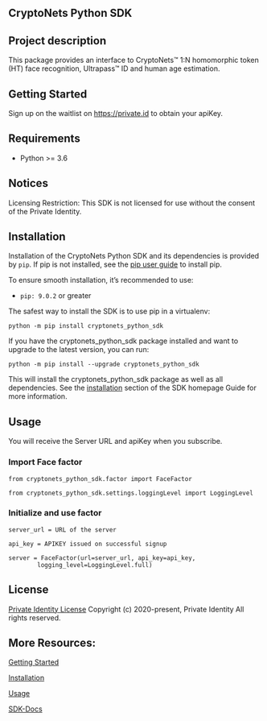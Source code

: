 ## CryptoNets Python SDK

## Project description

This package provides an interface to CryptoNets™ 1:N homomorphic token (HT) face recognition, Ultrapass™
ID and human age estimation.

## Getting Started

Sign up on the waitlist on https://private.id to obtain your apiKey.

## Requirements

- Python >= 3.6

## Notices

Licensing Restriction: This SDK is not licensed for use without the consent of the Private Identity.

## Installation

Installation of the CryptoNets Python SDK and its dependencies is provided by `pip`.
If pip is not installed, see the [pip user guide](https://pip.pypa.io/en/stable/installing/ "pip User Guide") to install
pip.

To ensure smooth installation, it’s recommended to use:

- `pip: 9.0.2` or greater

The safest way to install the SDK is to use pip in a virtualenv:

```
python -m pip install cryptonets_python_sdk
```

If you have the cryptonets_python_sdk package installed and want to upgrade to the latest version, you can run:

```
python -m pip install --upgrade cryptonets_python_sdk
```

This will install the cryptonets_python_sdk package as well as all dependencies.
See the [installation](https://privid-sdk.s3.us-east-2.amazonaws.com/cryptonets-python-sdk/1.3.11b3/installation.html) section of
the SDK homepage Guide for more information.

## Usage

You will receive the Server URL and apiKey when you subscribe.

### Import Face factor

`from cryptonets_python_sdk.factor import FaceFactor`

`from cryptonets_python_sdk.settings.loggingLevel import LoggingLevel`

### Initialize and use factor

```
server_url = URL of the server

api_key = APIKEY issued on successful signup

server = FaceFactor(url=server_url, api_key=api_key,
        logging_level=LoggingLevel.full)
```

## License

[Private Identity License](https://github.com/openinfer/PrivateIdentity/blob/e19cb4870048f14e04a6be99d3cab78f4d8c6360/images/AWS%20EULA%20Template%20(2020.11.20)%20(Private%20Identity).pdf)
Copyright (c) 2020-present, Private Identity All rights reserved.

## More Resources:

[Getting Started](https://privid-sdk.s3.us-east-2.amazonaws.com/cryptonets-python-sdk/1.3.11b3/index.html#getting-started)

[Installation](https://privid-sdk.s3.us-east-2.amazonaws.com/cryptonets-python-sdk/1.3.11b3/installation.html)

[Usage](https://privid-sdk.s3.us-east-2.amazonaws.com/cryptonets-python-sdk/1.3.11b3/usage.html)

[SDK-Docs](https://privid-sdk.s3.us-east-2.amazonaws.com/cryptonets-python-sdk/1.3.11b3/Factor/Face.html#cryptonets_python_sdk.factor.FaceFactor)
